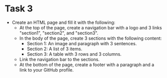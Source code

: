 # **Task 3**

- Create an HTML page and fill it with the following:
  - At the top of the page, create a navigation bar with a logo and 3 links "section1", "section2", and "section3".
  - In the body of the page, create 3 sections with the following content:
    - Section 1: An image and paragraph with 3 sentences.
    - Section 2: A list of 3 items.
    - Section 3: A table with 3 rows and 3 columns.
  - Link the navigation bar to the sections.
  - At the bottom of the page, create a footer with a paragraph and a link to your GitHub profile.